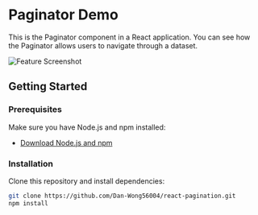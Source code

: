 # Paginator Demo 

This is the  Paginator component in a React application. You can see how the Paginator allows users to navigate through a dataset.

![Feature Screenshot](./screenshot_1.jpeg)

## Getting Started

### Prerequisites
Make sure you have Node.js and npm installed:
- [Download Node.js and npm](https://nodejs.org/en/download/)

### Installation
Clone this repository and install dependencies:
```bash
git clone https://github.com/Dan-Wong56004/react-pagination.git
npm install

